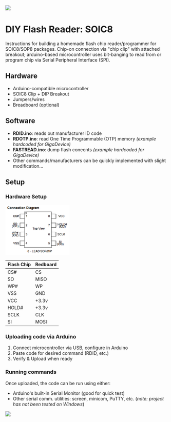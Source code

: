 <img src="https://github.com/jrabinowitz2/DIY-Flash-Reader-SOIC8/blob/main/img/setup.png" >

# DIY Flash Reader: SOIC8
Instructions for building a homemade flash chip reader/programmer for SOIC8/SOP8 packages. Chip-on connection via "chip clip" with attached breakout; arduino-based microcontroller uses bit-banging to read from or program chip via Serial Peripheral Interface (SPI).

## Hardware
* Arduino-compatible microcontroller
* SOIC8 Clip + DIP Breakout
* Jumpers/wires
* Breadboard (optional)
  
## Software
* **RDID.ino**: reads out manufacturer ID code
* **RDOTP.ino**: read One Time Programmable (OTP) memory *(example hardcoded for GigaDevice)*
* **FASTREAD.ino**: dump flash conecnts *(example hardcoded for GigaDevice)*
* Other commands/manufacturers can be quickly implemented with slight modification...

## Setup
### Hardware Setup
<img src="https://github.com/jrabinowitz2/DIY-Flash-Reader-SOIC8/blob/main/img/soic8_pinout.png" width=200>

Flash Chip | Redboard
--- | ---
CS# | CS
SO | MISO
WP# | WP
VSS | GND
VCC | +3.3v
HOLD# | +3.3v
SCLK | CLK
SI | MOSI

### Uploading code via Arduino
1. Connect microcontroller via USB, configure in Arduino
2. Paste code for desired command (RDID, etc.)
3. Verify & Upload when ready

### Running commands
Once uploaded, the code can be run using either:
* Arduino's built-in Serial Monitor (good for quick test)
* Other serial comm. utilities: screen, minicom, PuTTY, etc. (*note: project has not been tested on Windows*)
<img src="https://github.com/jrabinowitz2/DIY-Flash-Reader-SOIC8/blob/main/img/soic8_running.png" >

